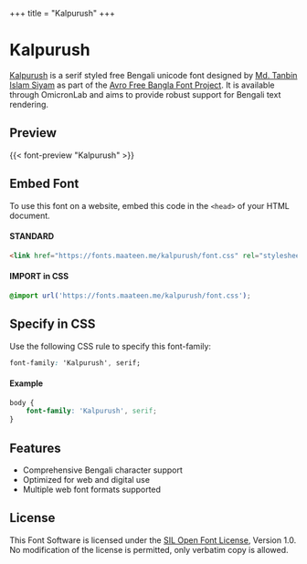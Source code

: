 +++
title = "Kalpurush"
+++

# Kalpurush

[Kalpurush](https://github.com/potasiyam/Kalpurush) is a serif styled free Bengali unicode font designed by [Md. Tanbin Islam Siyam](https://github.com/potasiyam) as part of the [Avro Free Bangla Font Project](http://www.omicronlab.com/). It is available through OmicronLab and aims to provide robust support for Bengali text rendering.

## Preview

{{< font-preview "Kalpurush" >}}

## Embed Font

To use this font on a website, embed this code in the `<head>` of your HTML document.

#### STANDARD

```html
<link href="https://fonts.maateen.me/kalpurush/font.css" rel="stylesheet">
```

#### IMPORT in CSS

```css
@import url('https://fonts.maateen.me/kalpurush/font.css');
```

## Specify in CSS

Use the following CSS rule to specify this font-family:

```css
font-family: 'Kalpurush', serif;
```

#### Example

```css
body {
    font-family: 'Kalpurush', serif;
}
```

## Features
- Comprehensive Bengali character support
- Optimized for web and digital use
- Multiple web font formats supported

## License
This Font Software is licensed under the [SIL Open Font License](https://openfontlicense.org/), Version 1.0. No modification of the license is permitted, only verbatim copy is allowed.